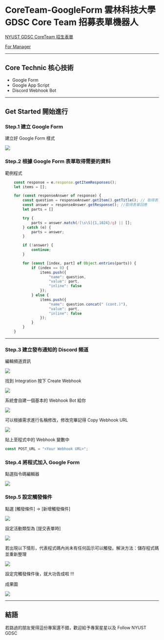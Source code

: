 ﻿# CoreTeam-GoogleForm 雲林科技大學 GDSC Core Team 招募表單機器人

[NYUST GDSC CoreTeam 招生表單](https://docs.google.com/forms/d/e/1FAIpQLSfykA-Rgu5Bb647wVkIXBYq8XC1rzJAdMncVG-qIcEEQ4Oa0w/viewform)

[For Manager](https://docs.google.com/forms/d/1GbKmfS1klG_kJ3dbhiEFlSWTj1mBGXcv9mlnnNsiEcw/edit?ts=64d1d6db)

---

##  Core Technic 核心技術

- Google Form
- Google App Script
- Discord Webhook Bot

---

## Get Started 開始進行

### Step.1 建立 Google Form 

建立好 Google Form 樣式

![](./doc//form_example.PNG)

### Step.2 根據 Google Form 表單取得需要的資料

範例程式

```javascript
    const response = e.response.getItemResponses();
    let items = [];

    for (const responseAnswer of response) {
        const question = responseAnswer.getItem().getTitle(); // 取得表單標題
        const answer = responseAnswer.getResponse(); //取得表單回應
        let parts = []

        try {
            parts = answer.match(/[\s\S]{1,1024}/g) || [];
        } catch (e) {
            parts = answer;
        }

        if (!answer) {
            continue;
        }

        for (const [index, part] of Object.entries(parts)) {
            if (index == 0) {
                items.push({
                    "name": question,
                    "value": part,
                    "inline": false
                });
            } else {
                items.push({
                    "name": question.concat(" (cont.)"),
                    "value": part,
                    "inline": false
                });
            }
        }
    }
```

---

### Step.3 建立發布通知的 Discord 頻道

編輯頻道資訊

![](./doc//discord_channel_button.PNG)

找到 Integration 按下 Create Webhook

![](./doc//discord_integration.PNG)

系統會自建一個基本的 Webhook Bot 給你

![](./doc/discord_channel_bot.PNG)

可以根據需求進行名稱修改，修改完畢記得 Copy Webhook URL

![](./doc//discord_channel_bot_settings.PNG)

貼上至程式中的 Webhook 變數中

```javascript
const POST_URL = "<Your Webhook URL>";
```


### Step.4 將程式加入 Google Form

點選指令碼編輯器

![](./doc/form_code.PNG)

### Step.5 設定觸發條件

點選 [觸發條件] -> [新增觸發條件]

![](./doc/set_trigger3.png)

設定活動類型為 [提交表單時]

![](./doc/set_trigger2.png)

若出現以下情形，代表程式碼內尚未有任何函示可以觸發。解決方法：儲存程式碼並重新整理

![](./doc/set_trigger_error.png)

設定完觸發條件後，就大功告成啦 !!!

成果圖

![](./doc/success.png)

---

## 結語

若路過的朋友覺得這份專案還不錯，歡迎給予專案星星以及 Follow NYUST GDSC
